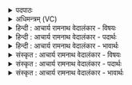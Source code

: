 <details><summary>पदपाठः</summary>

आ꣡। भा꣢ति। अग्निः꣣। उ꣣ष꣡सा꣢म्। अ꣡नी꣢꣯कम्। उत्। वि꣡प्रा꣢꣯णाम्। वि। प्रा꣣णाम्। देवयाः꣢। दे꣣व। याः꣢। वा꣡चः꣢꣯। अ꣣स्थुः। अर्वा꣡ञ्चा꣢। नू꣣न꣢म्। र꣣थ्या। इह꣢। या꣣तम्। पीपिवा꣡ꣳस꣢म्। अ꣣श्विना। घर्म꣢म्। अ꣡च्छ꣢꣯। १७५२।
</details>

<details><summary>अधिमन्त्रम् (VC)</summary>

- अश्विनौ
- अत्रिर्भौमः
- त्रिष्टुप्
- धैवतः
</details>

<details><summary>हिन्दी : आचार्य रामनाथ वेदालंकार - विषयः</summary>

प्रथम मन्त्र में प्राणायाम का वर्णन है।
</details>

<details><summary>हिन्दी : आचार्य रामनाथ वेदालंकार - पदार्थः</summary>

पदार्थान्वयभाषाः -  (अग्निः) यज्ञाग्नि (आ भाति) आभासित हो रही है, (उषसाम्) उषाओं की (अनीकम्) किरण-सेना भी (आ भाति) आभासित हो रही है। (विप्राणाम्) मेधावी उपासकों की (देवयाः) परमात्माराधना की इच्छुक (वाचः) वाणियाँ (उद् अस्थुः) उठ रही हैं। हे (रथ्या) शरीर-रथ को चलानेवाले (अश्विना) प्राणापानो ! तुम दोनों (अर्वाञ्चा) हमारे अभिमुख होते हुए (नूनम्) निश्चय ही (इह) यहाँ (पीपिवांसम्) समृद्ध (घर्मम्) प्रातःकालीन ब्रह्मयज्ञ के(अच्छ)प्रति (आ यातम्) आओ ॥१॥
</details>

<details><summary>हिन्दी : आचार्य रामनाथ वेदालंकार - भावार्थः</summary>

भावार्थभाषाः -  उषाकाल में स्वच्छ प्राभातिक वायु में ब्रह्मयज्ञ में किया गया प्राणायाम अपूर्व,तेज,जागृति,स्फूर्ति,आरोग्य और बल प्रदान करता है ॥१॥
</details>

<details><summary>संस्कृत : आचार्य रामनाथ वेदालंकार - विषयः</summary>

तत्रादौ प्राणायामविषयं वर्णयति।
</details>

<details><summary>संस्कृत : आचार्य रामनाथ वेदालंकार - पदार्थः</summary>

पदार्थान्वयभाषाः -  (अग्निः) यज्ञाग्निः (आ भाति) आभासते, (उषसाम्) प्रभातकान्तीनाम् (अनीकम्) किरणसैन्यमपि (आ भाति) आ भासते। (विप्राणाम्) मेधाविनाम् उपासकानाम् (देवयाः) परमात्माराधनकामाः (वाचः) गिरः (उद् अस्थुः) उत्तिष्ठन्ति। हे (रथ्या) रथ्यौ देहरथवोढारौ (अश्विना) अश्विनौ प्राणापानौ। युवाम् (अर्वाञ्चा) अर्वाञ्चौ अस्मदभिमुखौ सन्तौ (नूनम्) निश्चयेन (इह) अत्र (पीपिवांसम्) आप्यायितम्।[ओप्यायी वृद्धौ,लिटः क्वसुः,प्यायः पी आदेशः।] (धर्मम्) प्रातःकालिकं ब्रह्मयज्ञम् (अच्छ) प्रति (आ यातम्) आगच्छतम् ॥१॥२
</details>

<details><summary>संस्कृत : आचार्य रामनाथ वेदालंकार - भावार्थः</summary>

भावार्थभाषाः -  उषःकाले स्वच्छे प्रभातवायौ ब्रह्मयज्ञे कृतः प्राणायामोऽपूर्वं तेजो जागर्तिं स्फूर्तिमारोग्यं बलं च प्रयच्छति ॥१॥
</details>